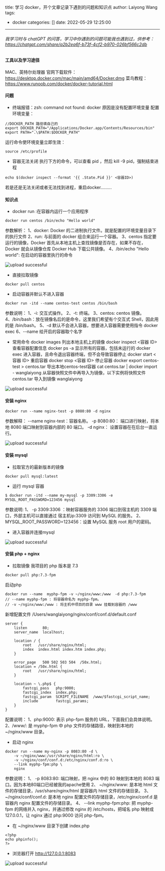 title: 学习 docker，开个文章记录下遇到的问题和知识点
author: Laiyong Wang
tags:
  - docker
categories: []
date: 2022-05-29 12:25:00
---
###### 我学习时与 chatGPT 的问答，学习中你遇到的问题可能我也遇到过，供参考：https://chatgpt.com/share/a2b2ea6f-b73f-4cf2-b970-026bf566c2db
#### 工具以及学习途径
MAC、英特尔处理器
官网下载软件：https://desktop.docker.com/mac/main/amd64/Docker.dmg
菜鸟教程：https://www.runoob.com/docker/docker-tutorial.html

#### 问题
  - 终端报错：zsh: command not found: docker
  原因是没有配置环境变量
  配置环境变量：
  ```
//DOCKER_PATH 路径填自己的
export DOCKER_PATH="/Applications/Docker.app/Contents/Resources/bin"
export PATH=".\$PATH:$DOCKER_PATH"
  ```
  运行命令使环境变量立即生效：
  ```
source /etc/profile
  ```
  - 容器无法关闭
  执行下方的命令，可以查看 pid ，然后 kill -9 pid，强制结束进程
  ```
  echo $(docker inspect --format '{{ .State.Pid }}' <容器ID>)
  ```
  若是还是无法关闭或者无法找到进程，重启docker.........
#### 知识点
  - docker run :在容器内运行一个应用程序
  ```
  docker run centos /bin/echo "Hello world"
  ```
  参数解析：
  1、docker: Docker 的二进制执行文件。就是配置的环境变量目录下的执行文件
  2、run: 与前面的 docker 组合来运行一个容器。
  3、centos 指定要运行的镜像，Docker 首先从本地主机上查找镜像是否存在，如果不存在，Docker 就会从镜像仓库 Docker Hub 下载公共镜像。
  4、/bin/echo "Hello world": 在启动的容器里执行的命令
  
![upload successful](/images/pasted-45.png)
- 直接拉取镜像
```
docker pull centos
```
- 启动容器并默认不进入容器
```
docker run -itd --name centos-test centos /bin/bash
```
  参数说明：
  1、-i: 交互式操作。
  2、-t: 终端。
  3、centos: centos 镜像。
  4、/bin/bash：放在镜像名后的是命令，这里我们希望有个交互式 Shell，因此用的是 /bin/bash。
  5、-d 默认不会进入容器，想要进入容器需要使用指令 docker exec
  6、--name 给开启的容器取个名字
- 常用命令
  docker images 列出本地主机上的镜像
  docker inspect <容器 ID> 查看容器配置信息
  docker ps -a 显示所有的容器，包括未运行的
  docker exec 进入容器，且命令退出容器终端，但不会导致容器停止
  docker start <容器 ID>  重启容器
  docker stop <容器 ID>  停止容器
  docker export centos-test > centos.tar  导出本地centos-test容器
  cat centos.tar | docker import - wanglaiyong 从容器快照文件中再导入为镜像，以下实例将快照文件 centos.tar 导入到镜像 wanglaiyong
  
![upload successful](/images/pasted-46.png)
#### 安装 nginx
```
docker run --name nginx-test -p 8080:80 -d nginx
```
参数解释：
  --name nginx-test：容器名称。
  -p 8080:80： 端口进行映射，将本地 8080 端口映射到容器内部的 80 端口。
  -d nginx： 设置容器在在后台一直运行。
  
![upload successful](/images/pasted-47.png)
#### 安装 mysql
- 拉取官方的最新版本的镜像
```
docker pull mysql:latest
```
- 运行 mysql 容器
```
$ docker run -itd --name my-mysql -p 3309:3306 -e MYSQL_ROOT_PASSWORD=123456 mysql
```
参数说明:
1、 -p 3309:3306 ：映射容器服务的 3306 端口到宿主机的 3309 端口，外部主机可以直接通过 宿主机ip:3309 访问到 MySQL 的服务。
2、MYSQL_ROOT_PASSWORD=123456：设置 MySQL 服务 root 用户的密码。
- 进入容器并连接mysql

![upload successful](/images/pasted-49.png)
#### 安装 php + nginx
- 拉取镜像 我项目的 php 版本是 7.3
```
docker pull php:7.3-fpm
```
启动php

```
docker run --name  myphp-fpm -v ~/nginx/www:/www  -d php:7.3-fpm
// --name myphp-fpm : 将容器命名为 myphp-fpm。
// -v ~/nginx/www:/www : 将主机中项目的目录 www 挂载到容器的 /www
```

新增配置文件
/Users/wanglaiyong/nginx/conf/conf.d/default.conf
```
server {
    listen       80;
    server_name  localhost;

    location / {
        root   /usr/share/nginx/html;
        index  index.html index.htm index.php;
    }

    error_page   500 502 503 504  /50x.html;
    location = /50x.html {
        root   /usr/share/nginx/html;
    }

    location ~ \.php$ {
        fastcgi_pass   php:9000;
        fastcgi_index  index.php;
        fastcgi_param  SCRIPT_FILENAME  /www/$fastcgi_script_name;
        include        fastcgi_params;
    }
}
```
配置说明：
1、php:9000: 表示 php-fpm 服务的 URL，下面我们会具体说明。
2、/www/: 是 myphp-fpm 中 php 文件的存储路径，映射到本地的 ~/nginx/www 目录。

- 启动 nginx
```
docker run --name my-nginx -p 8083:80 -d \
    -v ~/nginx/www:/usr/share/nginx/html:ro \
    -v ~/nginx/conf/conf.d:/etc/nginx/conf.d:ro \
    --link myphp-fpm:php \
    nginx
```
参数说明：
1、 -p 8083:80: 端口映射，把 nginx 中的 80 映射到本地的 8083 端口。因为本地80端口已经被我的apache使用
2、 ~/nginx/www: 是本地 html 文件的存储目录，/usr/share/nginx/html 是容器内 html 文件的存储目录。
3、 ~/nginx/conf/conf.d: 是本地 nginx 配置文件的存储目录，/etc/nginx/conf.d 是容器内 nginx 配置文件的存储目录。
4、 --link myphp-fpm:php: 把 myphp-fpm 的网络并入 nginx，并通过修改 nginx 的 /etc/hosts，把域名 php 映射成 127.0.0.1，让 nginx 通过 php:9000 访问 php-fpm。

- 在 ~/nginx/www 目录下创建 index.php
```
<?php
echo phpinfo();
?>
```
- 浏览器打开 http://127.0.0.1:8083

![upload successful](/images/pasted-48.png)